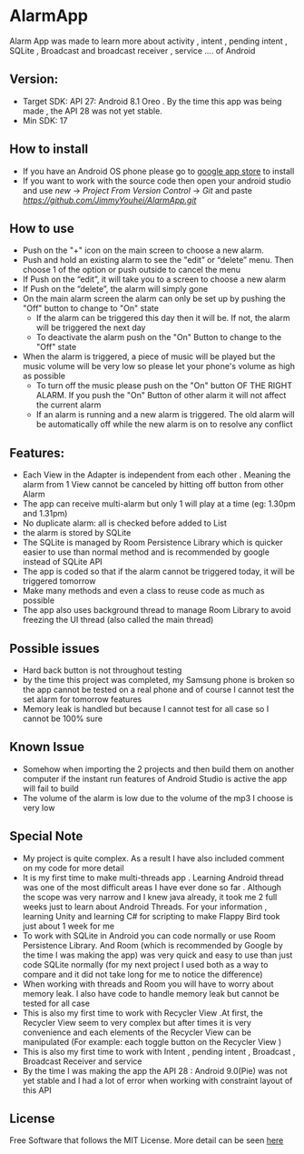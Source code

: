 # AlarmApp

Alarm App  was made to learn more about activity , intent , pending intent , SQLite , Broadcast and broadcast receiver , service .... of Android

## Version:
-	Target SDK: API 27: Android 8.1 Oreo . By the time this app was being made , the API 28 was not yet stable.
-	Min SDK: 17


## How to install 
-	If you have an Android OS phone please go to [google app store](https://play.google.com/store/apps/details?id=vn.org.quan.hong.nguyen.myalarmclock) to install
-	If you want to work with the source code then open your android studio and use _new_ -> _Project From Version Control_ -> _Git_ and paste _https://github.com/JimmyYouhei/AlarmApp.git_

## How to use
-	Push on the "+" icon on the main screen to choose a new alarm.
-	Push and hold an existing alarm to see the "edit” or “delete” menu. Then choose 1 of the option or push outside to cancel the menu
   - If Push on the “edit”, it will take you to a screen to choose a new alarm
   - If Push on the “delete”, the alarm will simply gone
-	On the main alarm screen the alarm can only be set up by pushing the "Off" button to change to "On" state
    -	If the alarm can be triggered this day then it will be. If not, the alarm will be triggered the next day
    -	To deactivate the alarm push on the "On" Button to change to the "Off" state
-	When the alarm is triggered, a piece of music will be played but the music volume will be very low so please let your phone's volume as high as possible
    -	To turn off the music please push on the "On" button OF THE RIGHT ALARM. If you push the "On" Button of other alarm it will not affect the current alarm
    -	If an alarm is running and a new alarm is triggered. The old alarm will be automatically off while the new alarm is on to resolve any conflict


## Features:
-	Each View in the Adapter is independent from each other . Meaning the alarm from 1 View cannot be canceled by hitting off button from other Alarm
-	The app can receive multi-alarm but only 1 will play at a time (eg: 1.30pm and 1.31pm)
-	No duplicate alarm: all is checked before added to List
-	the alarm is stored by SQLite
-	The SQLite is managed by Room Persistence Library which is quicker easier to use than normal method and is recommended by google instead of SQLite API
-	The app is coded so that if the alarm cannot be triggered today, it will be triggered tomorrow
-	Make many methods and even a class to reuse code as much as possible
-	The app also uses background thread to manage Room Library to avoid freezing the UI thread (also called the main thread)


## Possible issues
-	Hard back button is not throughout testing
-	by the time this project was completed, my Samsung phone is broken so the app cannot be tested on a real phone and of course I cannot test the set alarm for tomorrow features
-	Memory leak is handled but because I cannot test for all case so I cannot be 100% sure

## Known Issue
-	Somehow when importing the 2 projects and then build them on another computer if the instant run features of Android Studio is active the app will fail to build
-	The volume of the alarm is low due to the volume of the mp3 I choose is very low


## Special Note
-	My project is quite complex. As a result I have also included comment on my code for more detail
-	It is my first time to make multi-threads app . Learning Android thread was one of the most difficult areas I have ever done so far . Although the scope was very narrow and I knew java already, it took me 2 full weeks just to learn about Android Threads. For your information , learning Unity and learning C# for scripting to make Flappy Bird took just about 1 week for me
-	To work with SQLite in Android you can code normally or use Room Persistence Library. And Room (which is recommended by Google by the time I was making the app) was very quick and easy to use than just code SQLite normally (for my next project I used both as a way to compare and it did not take long for me to notice the difference)
-	When working with threads and Room you will have to worry about memory leak. I also have code to handle memory leak but cannot be tested for all case
-	This is also my first time to work with Recycler View .At first, the Recycler View seem to very complex but after times it is very convenience and each elements of the Recycler View can be manipulated (For example: each toggle button on the Recycler View )
-	This is also my first time to work with Intent , pending intent , Broadcast , Broadcast Receiver and service
-	By the time I was making the app the API 28 : Android 9.0(Pie) was not yet stable and I had a lot of error when working with constraint layout of this API


## License
Free Software that follows the MIT License. More detail can be seen [here](https://github.com/JimmyYouhei/AlarmApp/blob/master/LICENSE)

